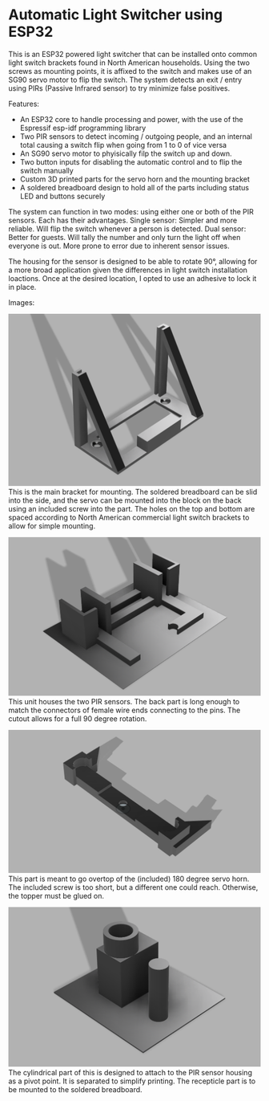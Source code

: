 # Automatic Light Switcher using ESP32

<!-- Insert real life Image here -->

This is an ESP32 powered light switcher that can be installed onto common light switch brackets found in North American households. 
Using the two screws as mounting points, it is affixed to the switch and makes use of an SG90 servo motor to flip the switch. 
The system detects an exit / entry using PIRs (Passive Infrared sensor) to try minimize false positives.

Features:
- An ESP32 core to handle processing and power, with the use of the Espressif esp-idf programming library
- Two PIR sensors to detect incoming / outgoing people, and an internal total causing a switch flip when going from 1 to 0 of vice versa
- An SG90 servo motor to phyisically filp the switch up and down.
- Two button inputs for disabling the automatic control and to flip the switch manually
- Custom 3D printed parts for the servo horn and the mounting bracket
- A soldered breadboard design to hold all of the parts including status LED and buttons securely

The system can function in two modes: using either one or both of the PIR sensors. Each has their advantages.
Single sensor: Simpler and more reliable. Will flip the switch whenever a person is detected.
Dual sensor: Better for guests. Will tally the number and only turn the light off when everyone is out. More prone to error due to inherent sensor issues.

The housing for the sensor is designed to be able to rotate 90°, allowing for a more broad application given the differences in light switch installation loactions.
Once at the desired location, I opted to use an adhesive to lock it in place.

Images:

![Image of the Light Mount Bracket](Img\Light_Mount_Bracket.png "Light Mount Bracket")
This is the main bracket for mounting. The soldered breadboard can be slid into the side, and the servo can be mounted into the block on the back using an included screw into the part. The holes on the top and bottom are spaced according to North American commercial light switch brackets to allow for simple mounting.

![Image of the PIR Sensor Housing](Img\PIR_Sensor_Housing.png "PIR Sensor Housing")
This unit houses the two PIR sensors. The back part is long enough to match the connectors of female wire ends connecting to the pins. The cutout allows for a full 90 degree rotation.

![Image of the Servo Horn Topper](Img\Servo_Horn_Topper.png "Servo Horn Topper")
This part is meant to go overtop of the (included) 180 degree servo horn. The included screw is too short, but a different one could reach. Otherwise, the topper must be glued on.

![Image of the PIR Housing Recepticle](Img\PIR_Housing_Recepticle.png "PIR Housing Recepticle")
The cylindrical part of this is designed to attach to the PIR sensor housing as a pivot point. It is separated to simplify printing. The recepticle part is to be mounted to the soldered breadboard.